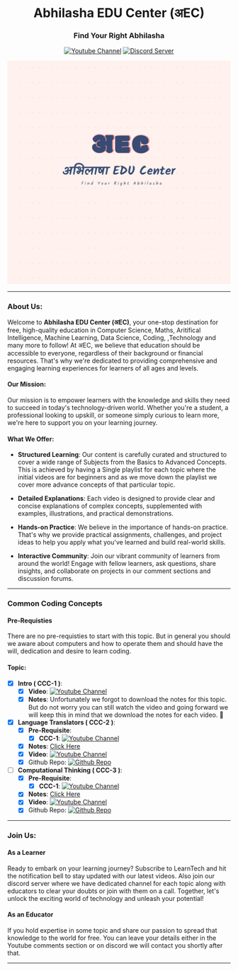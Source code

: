 <h1 align="center"> Abhilasha EDU Center (अEC)</h1>

<div align="center">
<h3>Find Your Right Abhilasha</h3>

<a href="https://www.youtube.com/@AbhilashaEduCenter"><img src="https://img.shields.io/badge/YouTube-FF0000?style=for-the-badge&logo=youtube&logoColor=white" alt="Youtube Channel"/></a>
<a href="https://discord.gg/Kd5gSeGb6k"><img src="https://img.shields.io/badge/Discord-7289DA?style=for-the-badge&logo=discord&logoColor=white" alt="Discord Server"/></a>


![अEC](../assets/logo.png)
</div>

<hr/>

### About Us:
Welcome to <b>Abhilasha EDU Center (अEC)</b>, your one-stop destination for free, high-quality education in Computer Science, Maths, Aritifical Intelligence, Machine Learning, Data Science, Coding, ,Technology and many more to follow! At अEC, we believe that education should be accessible to everyone, regardless of their background or financial resources. That's why we're dedicated to providing comprehensive and engaging learning experiences for learners of all ages and levels.

#### Our Mission:

Our mission is to empower learners with the knowledge and skills they need to succeed in today's technology-driven world. Whether you're a student, a professional looking to upskill, or someone simply curious to learn more, we're here to support you on your learning journey.

#### What We Offer:

- <b>Structured Learning</b>: Our content is carefully curated and structured to cover a wide range of Subjects from the Basics to Advanced Concepts. This is achieved by having a Single playlist for each topic where the initial videos are for beginners and as we move down the playlist we cover more advance concepts of that particular topic.

- <b>Detailed Explanations</b>: Each video is designed to provide clear and concise explanations of complex concepts, supplemented with examples, illustrations, and practical demonstrations.

- <b>Hands-on Practice</b>: We believe in the importance of hands-on practice. That's why we provide practical assignments, challenges, and project ideas to help you apply what you've learned and build real-world skills.

- <b>Interactive Community</b>: Join our vibrant community of learners from around the world! Engage with fellow learners, ask questions, share insights, and collaborate on projects in our comment sections and discussion forums.

<hr/>

### Common Coding Concepts

#### Pre-Requisties

There are no pre-requisties to start with this topic. But in general you should we aware about computers and how to operate them and should have the will, dedication and desire to learn coding. 

#### Topic:
- [x] <b>Intro ( CCC-1 )</b>: 
  - [x] <b>Video</b>:  <a href="https://youtu.be/jyE18nTxxW4"><img src="https://img.shields.io/badge/YouTube-Video-red" alt="Youtube Channel"/></a>
  - [x] <b>Notes</b>: Unfortunately we forgot to download the notes for this topic. But do not worry you can still watch the video and going forward we will keep this in mind that we download the notes for each video. 🤞 
- [x] <b>Language Translators ( CCC-2 )</b>:
  - [x] <b>Pre-Requisite</b>:
    - [x] <b>CCC-1</b>: <a href="https://youtu.be/jyE18nTxxW4"><img src="https://img.shields.io/badge/YouTube-Video-red" alt="Youtube Channel"/></a>  
  - [x] <b>Notes</b>: <a href="https://github.com/yash276/AEC/blob/master/Common%20Coding%20Concepts/Language%20Translators/language_translator_notes.jpg">Click Here</a>
  - [x] <b>Video</b>: <a href="https://www.youtube.com/watch?v=pRVCEMLbcH4"><img src="https://img.shields.io/badge/YouTube-Video-red" alt="Youtube Channel"/></a>
  - [x] Github Repo: <a href="https://github.com/yash276/AEC/tree/master/Common%20Coding%20Concepts/Language%20Translators"><img src="https://img.shields.io/badge/GitHub-100000?style=for-the-badge&logo=github&logoColor=white" alt="Github Repo"/></a>    
- [ ] <b>Computational Thinking ( CCC-3 )</b>:
  - [x] <b>Pre-Requisite</b>:
    - [x] <b>CCC-1</b>: <a href="https://youtu.be/jyE18nTxxW4"><img src="https://img.shields.io/badge/YouTube-Video-red" alt="Youtube Channel"/></a>
  - [x] <b>Notes</b>: <a href="https://github.com/yash276/AEC/blob/master/Common%20Coding%20Concepts/Language%20Translators/language_translator_notes.jpg">Click Here</a>
  - [x] <b>Video</b>: <a href="https://www.youtube.com/watch?v=pRVCEMLbcH4"><img src="https://img.shields.io/badge/YouTube-Video-red" alt="Youtube Channel"/></a>
  - [x] Github Repo: <a href="https://github.com/yash276/AEC/tree/master/Common%20Coding%20Concepts/Language%20Translators"><img src="https://img.shields.io/badge/GitHub-100000?style=for-the-badge&logo=github&logoColor=white" alt="Github Repo"/></a>
     
<hr/>

### Join Us:

#### As a Learner
Ready to embark on your learning journey? Subscribe to LearnTech and hit the notification bell to stay updated with our latest videos. Also join our discord server where we have dedicated channel for each topic along with educators to clear your doubts or join with them on a call. Together, let's unlock the exciting world of technology and unleash your potential!

#### As an Educator
If you hold expertise in some topic and share our passion to spread that knowledge to the world for free. You can leave your details either in the Youtube comments section or on discord we will contact you shortly after that. 


<hr/>

